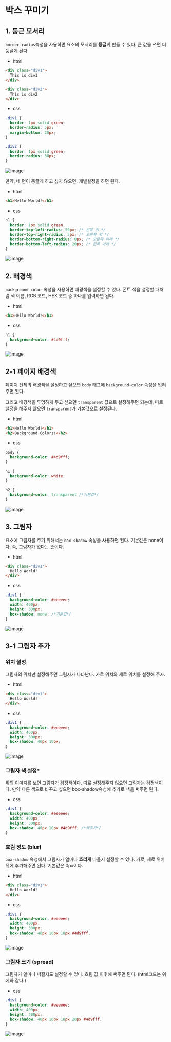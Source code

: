 # 박스 꾸미기
## **1. 둥근 모서리**
```border-radius```속성을 사용하면 요소의 모서리를 **둥글게** 만들 수 있다. 큰 값을 쓰면 더 둥글게 된다.   
* html
```html
<div class="div1">
  This is div1
</div>

<div class="div2">
  This is div2
</div>
```
* css
```css
.div1 {
  border: 1px solid green;
  border-radius: 5px;
  margin-bottom: 20px;
}

.div2 {
  border: 1px solid green;
  border-radius: 30px;
}
```
![image](images/round.jpeg)   

만약, 네 면이 둥글게 하고 싶지 않으면, 개별설정을 하면 된다. 
* html
```html
<h1>Hello World!</h1>
```
* css
```css
h1 {
  border: 1px solid green;
  border-top-left-radius: 50px; /* 왼쪽 위 */
  border-top-right-radius: 5px; /* 오른쪽 위 */
  border-bottom-right-radius: 0px; /* 오른쪽 아래 */
  border-bottom-left-radius: 20px; /* 왼쪽 아래 */
}
```
![image](images/round2.jpeg)

## **2. 배경색**
```background-color``` 속성을 사용하면 배경색을 설정할 수 있다. 폰트 색을 설정할 때처럼 색 이름, RGB 코드, HEX 코드 중 하나를 입력하면 된다.  
* html
```html
<h1>Hello World!</h1>
```
* css
```css
h1 {
  background-color: #4d9fff;
}
```
![image](images/bg1.jpeg)

## **2-1 페이지 배경색**
페이지 전체의 배경색을 설정하고 싶으면 ```body``` 태그에 ```background-color``` 속성을 입혀주면 된다. 

그리고 배경색을 투명하게 두고 싶으면 ```transparent``` 값으로 설정해주면 되는데, 따로 설정을 해주지 않으면 ```transparent```가 기본값으로 설정된다.

* html
```html
<h1>Hello World!</h1>
<h2>Background Colors!</h2>
```
* css
```css
body {
  background-color: #4d9fff;
}

h1 {
  background-color: white;
}

h2 {
  background-color: transparent /*기본값*/
}
```
![image](images/bg2.jpeg)   

## **3. 그림자**
요소에 그림자를 주기 위해서는 ```box-shadow``` 속성을 사용하면 된다. 기본값은 none이다. 즉, 그림자가 없다는 뜻이다.   
* html
```html
<div class="div1">
  Hello World!
</div>
```
* css
```css
.div1 {
  background-color: #eeeeee;
  width: 400px;
  height: 300px;
  box-shadow: none; /*기본값*/
}
```
![image](images/shadow1.jpeg)

## **3-1 그림자 추가**
### **위치 설정**
그림자의 위치만 설정해주면 그림자가 나타난다. 가로 위치와 세로 위치를 설정해 주자.   
* html
```html
<div class="div1">
  Hello World!
</div>
```
* css
```css
.div1 {
  background-color: #eeeeee;
  width: 400px;
  height: 300px;
  box-shadow: 40px 10px;
}
```
![image](images/shadow2.jpeg)

### **그림자 색 설정***
위의 이미지를 보면 그림자가 검정색이다. 따로 설정해주지 않으면 그림자는 검정색이다. 만약 다른 색으로 바꾸고 싶으면 box-shadow속성에 추가로 색을 써주면 된다.
* css
```css
.div1 {
  background-color: #eeeeee;
  width: 400px;
  height: 300px;
  box-shadow: 40px 10px #4d9fff; /*색추가*/
}
```
### 흐림 정도 (blur)
```box-shadow``` 속성에서 그림자가 얼마나 **흐리게** 나올지 설정할 수 있다. 가로, 세로 위치 뒤에 추가해주면 된다. 기본값은 0px이다.   
* html
```html
<div class="div1">
  Hello World!
</div>
```
* css
```css
.div1 {
  background-color: #eeeeee;
  width: 400px;
  height: 300px;
  box-shadow: 40px 10px 10px #4d9fff;
}
```
![image](images/shadow3.jpeg)

### **그림자 크기 (spread)**
그림자가 얼마나 퍼질지도 설정할 수 있다. 흐림 값 이후에 써주면 된다.
(html코드는 위에와 같다.)
* css
```css
.div1 {
  background-color: #eeeeee;
  width: 400px;
  height: 300px;
  box-shadow: 40px 10px 10px 20px #4d9fff;
}
```
![image](images/shadow4.jpeg)